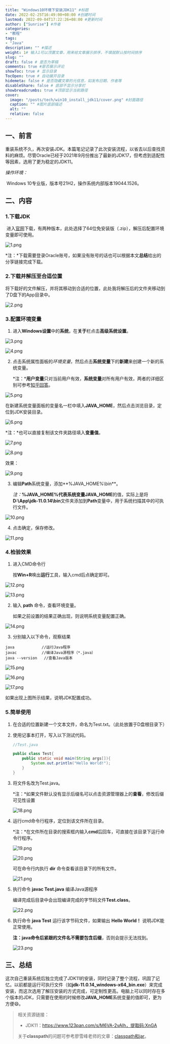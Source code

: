 ```yaml
---
title: "Windows10环境下安装JDK11" #标题
date: 2022-02-25T16:49:00+08:00 #创建时间
lastmod: 2022-09-04T17:22:26+08:00 #更新时间
author: ["Sunrise"] #作者
categories: 
- "教程"
tags: 
- "Java"
description: "" #描述
weight: 1# 输入1可以顶置文章，用来给文章展示排序，不填就默认按时间排序
slug: ""
draft: false # 是否为草稿
comments: true #是否展示评论
showToc: true # 显示目录
TocOpen: true # 自动展开目录
hidemeta: false # 是否隐藏文章的元信息，如发布日期、作者等
disableShare: false # 底部不显示分享栏
showbreadcrumbs: true #顶部显示当前路径
cover:
  image: "/posts/tech/win10_install_jdk11/cover.png" #封面路径
  caption: "" #图片底部描述
  alt: ""
  relative: false
---
```


## 一、前言

​	重装系统不久，再次安装JDK。本篇笔记记录了此次安装流程，以省去以后查找资料的麻烦。尽管Oracle已经于2021年9月份推出了最新的JDK17，但考虑到适配性等因素，选用了更为稳定的JDK11。

*操作环境：*

​	Windows 10专业版，版本号21H2，操作系统内部版本19044.1526。

## 二、内容

### 1.下载JDK

​	进入[官网](https://www.oracle.com/java/technologies/downloads/#java11)下载，有两种版本，此处选择了64位免安装版（.zip），解压后配置环境变量即可使用。

![1.png](/posts/tech/win10_install_jdk11/1.png)

*注：*下载需要登录Oracle账号，如果没有账号的话也可以根据本文**总结**给出的分享链接完成下载。

### 2.下载并解压至合适位置

​	将下载好的文件解压，并将其移动到合适的位置，此处我将解压后的文件夹移动到了D盘下的App目录中。

![2.png](/posts/tech/win10_install_jdk11/2.png)

### 3.配置环境变量

1. 进入**Windows设置**中的**系统**，在**关于**栏点击**高级系统设置**。

![3.png](/posts/tech/win10_install_jdk11/3.png)

![4.png](/posts/tech/win10_install_jdk11/4.png)

2. 点击系统属性面板的*环境变量*，然后点击**系统变量**下的**新建**来创建一个新的系统变量。

   *注：***用户变量**只对当前用户有效，**系统变量**对所有用户有效，两者的详细区别可参考[知乎回答](https://zhuanlan.zhihu.com/p/93719752)。

![5.png](/posts/tech/win10_install_jdk11/5.png)

​	在新建系统变量面板的变量名一栏中填入**JAVA_HOME**，然后点击浏览目录，定位到JDK安装目录。

![6.png](/posts/tech/win10_install_jdk11/6.png)

*注：*也可以直接复制该文件夹路径填入**变量值**。

![7.png](/posts/tech/win10_install_jdk11/7.png)

![8.png](/posts/tech/win10_install_jdk11/8.png)

效果：

![9.png](/posts/tech/win10_install_jdk11/9.png)

3. 编辑**Path**系统变量，添加**%JAVA_HOME%\bin**。

   *注：***%JAVA_HOME%**代表系统变量**JAVA_HOME**的值，实际上是将**D:\App\jdk-11.0.14\bin**文件夹添加到**Path**变量中，用于系统扫描其中的可执行文件。

![10.png](/posts/tech/win10_install_jdk11/10.png)

4. 点击确定，保存修改。

![11.png](/posts/tech/win10_install_jdk11/11.png)

### 4.检验效果

1. 进入CMD命令行

   按**Win+R**唤出**运行**工具，输入cmd后点确定即可。

![12.png](/posts/tech/win10_install_jdk11/12.png)

![13.png](/posts/tech/win10_install_jdk11/13.png)

2. 输入  **path**  命令，查看环境变量。

   如果之前设置的结果正确出现，则说明系统变量配置正确。

![14.png](/posts/tech/win10_install_jdk11/14.png)

3. 分别输入以下命令，观察结果

```
java			//运行Java程序
javac			//编译Java源程序（*.java）
java --version	 //查看Java版本
```

![15.png](/posts/tech/win10_install_jdk11/15.png)

![16.png](/posts/tech/win10_install_jdk11/16.png)

![17.png](/posts/tech/win10_install_jdk11/17.png)

如果出现上图所示结果，说明JDK配置成功。

### 5.简单使用

1. 在合适的位置新建一个文本文件，命名为Test.txt。（此处放置于D盘根目录下）

2. 使用记事本打开，写入以下测试代码。

   ```java
   //Test.java
   
   public class Test{
       public static void main(String args[]){
           System.out.println("Hello World!");
       }
   }
   ```

3. 将文件名改为Test.java。

   *注：*如果文件默认没有显示后缀名可以点击资源管理器上的**查看**，修改后缀可见性设置

   ![18.png](/posts/tech/win10_install_jdk11/18.png)

4. 运行cmd命令行程序，定位到该文件所在目录。

   *注：*在文件所在目录的搜索框内输入**cmd**后回车，可直接在该目录下运行命令行程序。

   ![19.png](/posts/tech/win10_install_jdk11/19.png)

   ![20.png](/posts/tech/win10_install_jdk11/20.png)

   可在命令行内执行  **dir**  命令查看该目录下的所有文件。

   ![21.png](/posts/tech/win10_install_jdk11/21.png)

5. 执行命令  **javac Test.java**  编译Java源程序

   编译完成后目录中会出现编译完成的字节码文件**Test.class**。

   ![22.png](/posts/tech/win10_install_jdk11/22.png)

6. 执行命令  **java Test**  运行该字节码文件，如果输出  **Hello World！**  说明JDK能正常使用。

   **注：**java命令后紧跟的文件名**不需要包含后缀**，否则会提示无法找到。

   ![23.png](/posts/tech/win10_install_jdk11/23.png)

## 三、总结

​	这次自己重装系统后独立完成了JDK11的安装，同时记录了整个流程，巩固了记忆。以前都是运行可执行文件（如**jdk-11.0.14_windows-x64_bin.exe**）来完成安装，而这次选用了解压安装的方式完成，可定制性更高。电脑上可以同时存在多个版本的JDK，只需要在使用的时候修改**JAVA_HOME**系统变量的值即可，更为方便:smile:。

>相关资源链接：
>
>* JDK11：https://www.123pan.com/s/M6VA-2vAIh，提取码:XnGA
>
>关于**classpath**的问题可参考廖雪峰老师的文章：[classpath和jar](https://www.liaoxuefeng.com/wiki/1252599548343744/1260466914339296)。






